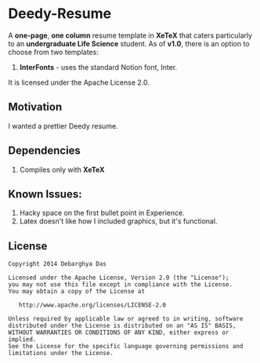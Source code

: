Deedy-Resume
=========================

A **one-page**, **one column** resume template in **XeTeX** that caters particularly to an **undergraduate Life Science** student.
As of **v1.0**, there is an option to choose from two templates:

1. **InterFonts** - uses the standard Notion font, Inter.

It is licensed under the Apache License 2.0.

## Motivation

I wanted a prettier Deedy resume.


## Dependencies

1. Compiles only with **XeTeX**


## Known Issues:

1. Hacky space on the first bullet point in Experience.
2. Latex doesn't like how I included graphics, but it's functional.

## License
    Copyright 2014 Debarghya Das

    Licensed under the Apache License, Version 2.0 (the "License");
    you may not use this file except in compliance with the License.
    You may obtain a copy of the License at

       http://www.apache.org/licenses/LICENSE-2.0

    Unless required by applicable law or agreed to in writing, software
    distributed under the License is distributed on an "AS IS" BASIS,
    WITHOUT WARRANTIES OR CONDITIONS OF ANY KIND, either express or implied.
    See the License for the specific language governing permissions and
    limitations under the License.
